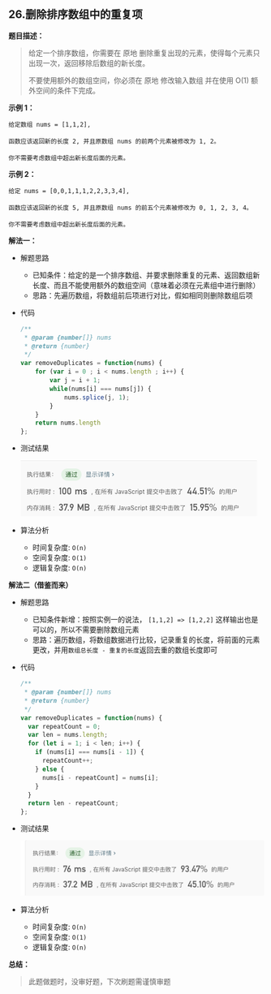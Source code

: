 ## 26.删除排序数组中的重复项

**题目描述：** 

> 给定一个排序数组，你需要在 原地 删除重复出现的元素，使得每个元素只出现一次，返回移除后数组的新长度。
>
> 不要使用额外的数组空间，你必须在 原地 修改输入数组 并在使用 O(1) 额外空间的条件下完成。



**示例 1：**

``` 
给定数组 nums = [1,1,2], 

函数应该返回新的长度 2, 并且原数组 nums 的前两个元素被修改为 1, 2。 

你不需要考虑数组中超出新长度后面的元素。
```



**示例 2：**

```
给定 nums = [0,0,1,1,1,2,2,3,3,4],

函数应该返回新的长度 5, 并且原数组 nums 的前五个元素被修改为 0, 1, 2, 3, 4。

你不需要考虑数组中超出新长度后面的元素。
```





**解法一：**

- 解题思路

  - 已知条件：给定的是一个排序数组、并要求删除重复的元素、返回数组新长度、而且不能使用额外的数组空间（意味着必须在元素组中进行删除）
  - 思路：先遍历数组，将数组前后项进行对比，假如相同则删除数组后项

- 代码

  ``` javascript
  /**
   * @param {number[]} nums
   * @return {number}
   */
  var removeDuplicates = function(nums) {
      for (var i = 0 ; i < nums.length ; i++) {
          var j = i + 1;
          while(nums[i] === nums[j]) {
              nums.splice(j, 1);
          }
      }
      return nums.length
  };
  ```

- 测试结果

  ![](./result.png)
  
- 算法分析

  - 时间复杂度: `O(n)`
  - 空间复杂度: `O(1)`
  -  逻辑复杂度: `O(n)`



**解法二（借鉴而来）**

- 解题思路

  - 已知条件新增：按照实例一的说法， `[1,1,2] => [1,2,2]` 这样输出也是可以的，所以不需要删除数组元素
  - 思路：遍历数组，将数组数据进行比较，记录重复的长度，将前面的元素更改，并用`数组总长度 - 重复的长度`返回去重的数组长度即可

- 代码

  ``` javascript
  /**
   * @param {number[]} nums
   * @return {number}
   */
  var removeDuplicates = function(nums) {
  	var repeatCount = 0;
    var len = nums.length;
    for (let i = 1; i < len; i++) {
      if (nums[i] === nums[i - 1]) {
        repeatCount++;
      } else {
        nums[i - repeatCount] = nums[i];
      }
    }
    return len - repeatCount;
  };
  ```

- 测试结果

  ![](./result1.png)
  
- 算法分析

  - 时间复杂度: `O(n)`
  - 空间复杂度: `O(1)`
  -  逻辑复杂度: `O(n)`



**总结：**

> 此题做题时，没审好题，下次刷题需谨慎审题